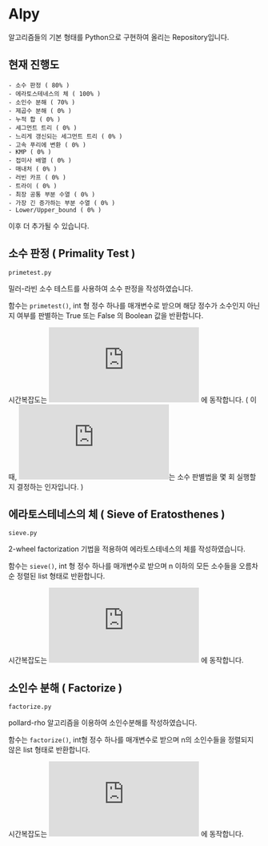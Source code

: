 # Alpy
알고리즘들의 기본 형태를 Python으로 구현하여 올리는 Repository입니다.

## 현재 진행도
    - 소수 판정 ( 80% )
    - 에라토스테네스의 체 ( 100% )
    - 소인수 분해 ( 70% )
    - 제곱수 분해 ( 0% )
    - 누적 합 ( 0% )
    - 세그먼트 트리 ( 0% )
    - 느리게 갱신되는 세그먼트 트리 ( 0% )
    - 고속 푸리에 변환 ( 0% )
    - KMP ( 0% )
    - 접미사 배열 ( 0% )
    - 매내처 ( 0% )
    - 러빈 카프 ( 0% )
    - 트라이 ( 0% )
    - 최장 공통 부분 수열 ( 0% )
    - 가장 긴 증가하는 부분 수열 ( 0% )
    - Lower/Upper_bound ( 0% )

이후 더 추가될 수 있습니다.

## 소수 판정 ( Primality Test )
`primetest.py`

밀러-라빈 소수 테스트를 사용하여 소수 판정을 작성하였습니다.

함수는 `primetest()`, int 형 정수 하나를 매개변수로 받으며 해당 정수가 소수인지 아닌지 여부를 판별하는 True 또는 False 의 Boolean 값을 반환합니다.

시간복잡도는 ![O(k\log^n)](https://latex.codecogs.com/gif.latex?O%28k%5Clog%5E3n%29) 에 동작합니다. ( 이 때, ![k](https://latex.codecogs.com/gif.latex?k)는 소수 판별법을 몇 회 실행할지 결정하는 인자입니다. )

## 에라토스테네스의 체 ( Sieve of Eratosthenes )
`sieve.py`

2-wheel factorization 기법을 적용하여 에라토스테네스의 체를 작성하였습니다.

함수는 `sieve()`, int 형 정수 하나를 매개변수로 받으며 n 이하의 모든 소수들을 오름차순 정렬된 list 형태로 반환합니다.

시간복잡도는 ![O(n\log\log n)](https://latex.codecogs.com/gif.latex?O%28n%5Clog%5Clog%20n%29) 에 동작합니다.

## 소인수 분해 ( Factorize )
`factorize.py`

pollard-rho 알고리즘을 이용하여 소인수분해를 작성하였습니다.

함수는 `factorize()`, int형 정수 하나를 매개변수로 받으며 n의 소인수들을 정렬되지 않은 list 형태로 반환합니다.

시간복잡도는 ![O(^{4}\sqrt{n})](https://latex.codecogs.com/gif.latex?O%28%5E%7B4%7D%5Csqrt%7Bn%7D%29) 에 동작합니다.